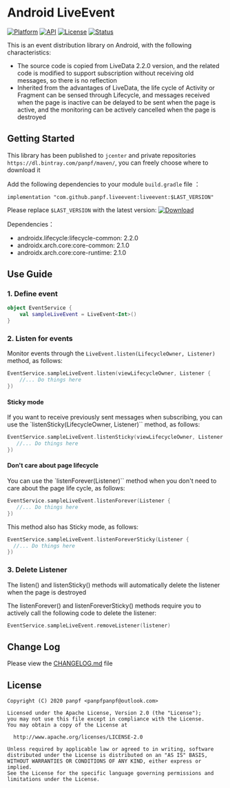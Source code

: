 # Android LiveEvent

[![Platform][platform_android_icon]][platform_android_link]
[![API][min_api_icon]][min_api_link]
[![License][license_icon]][license_link]
[![Status][status_icon]][license_link]

This is an event distribution library on Android, with the following characteristics:
* The source code is copied from LiveData 2.2.0 version, and the related code is modified to support subscription without receiving old messages, so there is no reflection
* Inherited from the advantages of LiveData, the life cycle of Activity or Fragment can be sensed through Lifecycle, and messages received when the page is inactive can be delayed to be sent when the page is active, and the monitoring can be actively cancelled when the page is destroyed

## Getting Started

This library has been published to `jcenter` and private repositories `https://dl.bintray.com/panpf/maven/`, you can freely choose where to download it

Add the following dependencies to your module `build.gradle` file ：

```grovvy
implementation "com.github.panpf.liveevent:liveevent:$LAST_VERSION"
```

Please replace `$LAST_VERSION` with the latest version: [![Download][version_java_icon]][version_java_link]

Dependencies：
* androidx.lifecycle:lifecycle-common: 2.2.0
* androidx.arch.core:core-common: 2.1.0
* androidx.arch.core:core-runtime: 2.1.0

## Use Guide

### 1. Define event

```kotlin
object EventService {
    val sampleLiveEvent = LiveEvent<Int>()
}
```

### 2. Listen for events

Monitor events through the `LiveEvent.listen(LifecycleOwner, Listener)` method, as follows:

```kotlin
EventService.sampleLiveEvent.listen(viewLifecycleOwner, Listener {
    //... Do things here
})
```

#### Sticky mode

If you want to receive previously sent messages when subscribing, you can use the `listenSticky(LifecycleOwner, Listener)`` method, as follows:

```kotlin
EventService.sampleLiveEvent.listenSticky(viewLifecycleOwner, Listener {
   //... Do things here
})
```

#### Don't care about page lifecycle

You can use the `listenForever(Listener)`` method when you don't need to care about the page life cycle, as follows:

```kotlin
EventService.sampleLiveEvent.listenForever(Listener {
   //... Do things here
})
```

This method also has Sticky mode, as follows:

```kotlin
EventService.sampleLiveEvent.listenForeverSticky(Listener {
  //... Do things here
})
```

### 3. Delete Listener

The listen() and listenSticky() methods will automatically delete the listener when the page is destroyed

The listenForever() and listenForeverSticky() methods require you to actively call the following code to delete the listener:

```kotlin
EventService.sampleLiveEvent.removeListener(listener)
```

## Change Log

Please view the [CHANGELOG.md] file


## License
    Copyright (C) 2020 panpf <panpfpanpf@outlook.com>

    Licensed under the Apache License, Version 2.0 (the "License");
    you may not use this file except in compliance with the License.
    You may obtain a copy of the License at

      http://www.apache.org/licenses/LICENSE-2.0

    Unless required by applicable law or agreed to in writing, software
    distributed under the License is distributed on an "AS IS" BASIS,
    WITHOUT WARRANTIES OR CONDITIONS OF ANY KIND, either express or implied.
    See the License for the specific language governing permissions and
    limitations under the License.

[status_icon]: https://img.shields.io/badge/Status-Developing-red
[platform_android_icon]: https://img.shields.io/badge/Platform-Android-brightgreen.svg
[platform_android_link]: https://android.com
[min_api_icon]: https://img.shields.io/badge/API-16%2B-orange.svg
[min_api_link]: https://developer.android.com/about/dashboards/
[license_icon]: https://img.shields.io/badge/License-Apache%202-blue.svg
[license_link]: https://www.apache.org/licenses/LICENSE-2.0
[version_java_icon]: https://api.bintray.com/packages/panpf/maven/liveevent/images/download.svg
[version_java_link]: https://bintray.com/panpf/maven/liveevent/_latestVersion

[CHANGELOG.md]: CHANGELOG.md
